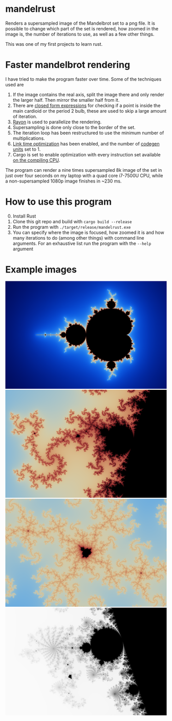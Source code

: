 # mandelrust
Renders a supersampled image of the Mandelbrot set to a png file. It is possible to change which part of the set is rendered, how zoomed in the image is, the number of iterations to use, as well as a few other things.

This was one of my first projects to learn rust.

# Faster mandelbrot rendering
I have tried to make the program faster over time. Some of the techniques used are

 1. If the image contains the real axis, split the image there and only render the larger half. Then mirror the smaller half from it.  
 2. There are [closed form expressions](https://en.wikipedia.org/wiki/Plotting_algorithms_for_the_Mandelbrot_set#Cardioid_/_bulb_checking) for checking if a point is inside the main cardioid or the period 2 bulb, these are used to skip a large amount of iteration.  
 3. [Rayon](https://docs.rs/rayon/latest/rayon/) is used to parallelize the rendering.  
 4. Supersampling is done only close to the border of the set.  
 5. The iteration loop has been restructured to use the minimum number of multiplications.  
 6. [Link time optimization](https://doc.rust-lang.org/rustc/codegen-options/index.html#lto) has been enabled, and the number of [codegen units](https://doc.rust-lang.org/rustc/codegen-options/index.html#codegen-units) set to 1.  
 7. Cargo is set to enable optimization with every instruction set available [on the compiling CPU](https://rust-lang.github.io/packed_simd/perf-guide/target-feature/rustflags.html#target-cpu).

The program can render a nine times supersampled 8k image of the set in just over four seconds on my laptop with a quad core i7-7500U CPU, while a non-supersampled 1080p image finishes in ~230 ms.

# How to use this program
 0. Install Rust
 1. Clone this git repo and build with `cargo build --release`
 2. Run the program with `./target/release/mandelrust.exe`
 3. You can specify where the image is focused, how zoomed it is and how many iterations to do (among other things) with command line arguments. For an exhaustive list run the program with the `--help` argument

# Example images
![Full set](/examples/mandelbrot_set.png)
![Zoomed detail](/examples/mandelbrot_set_at_re_-0.23_im_-0.72_zoom_85_maxiters_255.png)
![Deep zoomed detail](/examples/mandelbrot_set_at_re_-0.2345_im_-0.7178_zoom_6000_maxiters_1000.png)
![Grayscale example](/examples/mandelbrot_set_at_re_-0.728_im_-0.212_zoom_85_maxiters_1000.png)
